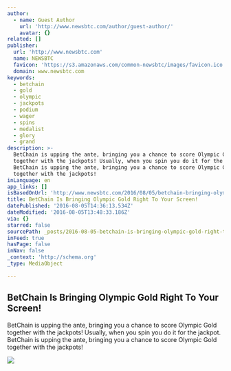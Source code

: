 ```yaml
---
author:
  - name: Guest Author
    url: 'http://www.newsbtc.com/author/guest-author/'
    avatar: {}
related: []
publisher:
  url: 'http://www.newsbtc.com'
  name: NEWSBTC
  favicon: 'https://s3.amazonaws.com/common-newsbtc/images/favicon.ico'
  domain: www.newsbtc.com
keywords:
  - betchain
  - gold
  - olympic
  - jackpots
  - podium
  - wager
  - spins
  - medalist
  - glory
  - grand
description: >-
  BetChain is upping the ante, bringing you a chance to score Olympic Gold
  together with the jackpots! Usually, when you spin you do it for the jackpot.
  BetChain is upping the ante, bringing you a chance to score Olympic Gold
  together with the jackpots!
inLanguage: en
app_links: []
isBasedOnUrl: 'http://www.newsbtc.com/2016/08/05/betchain-bringing-olympic-gold-right-screen/'
title: BetChain Is Bringing Olympic Gold Right To Your Screen!
datePublished: '2016-08-05T14:36:13.534Z'
dateModified: '2016-08-05T13:48:33.186Z'
via: {}
starred: false
sourcePath: _posts/2016-08-05-betchain-is-bringing-olympic-gold-right-to-your-screen.md
inFeed: true
hasPage: false
inNav: false
_context: 'http://schema.org'
_type: MediaObject

---
```

<article style=""><h1>BetChain Is Bringing Olympic Gold Right To Your Screen!</h1><p>BetChain is upping the ante, bringing you a chance to score Olympic Gold together with the jackpots! Usually, when you spin you do it for the jackpot. BetChain is upping the ante, bringing you a chance to score Olympic Gold together with the jackpots!</p><img src="http://s3.amazonaws.com/main-newsbtc-images/2016/06/23160845/betchain.jpg" /></article>